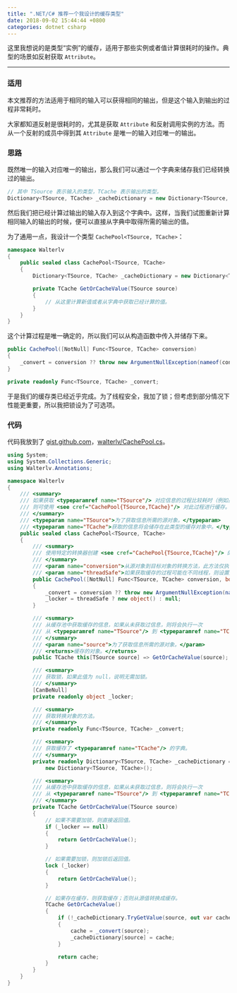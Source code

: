 ```yaml
---
title: ".NET/C# 推荐一个我设计的缓存类型"
date: 2018-09-02 15:44:44 +0800
categories: dotnet csharp
---
```


这里我想说的是类型“实例”的缓存，适用于那些实例或者值计算很耗时的操作。典型的场景如反射获取 `Attribute`。

---

<div id="toc"></div>

### 适用

本文推荐的方法适用于相同的输入可以获得相同的输出，但是这个输入到输出的过程非常耗时。

大家都知道反射是很耗时的，尤其是获取 `Attribute` 和反射调用实例的方法。而从一个反射的成员中得到其 `Attribute` 是唯一的输入对应唯一的输出。

### 思路

既然唯一的输入对应唯一的输出，那么我们可以通过一个字典来储存我们已经转换过的输出。

```csharp
// 其中 TSource 表示输入的类型，TCache 表示输出的类型。
Dictionary<TSource, TCache> _cacheDictionary = new Dictionary<TSource, TCache>();
```

然后我们把已经计算过输出的输入存入到这个字典中。这样，当我们试图重新计算相同输入的输出的时候，便可以直接从字典中取得所需的输出的值。

为了通用一点，我设计一个类型 `CachePool<TSource, TCache>`：

```csharp
namespace Walterlv
{
    public sealed class CachePool<TSource, TCache>
    {
        Dictionary<TSource, TCache> _cacheDictionary = new Dictionary<TSource, TCache>();

        private TCache GetOrCacheValue(TSource source)
        {
            // 从这里计算新值或者从字典中获取已经计算的值。
        }
    }
}
```

这个计算过程是唯一确定的，所以我们可以从构造函数中传入并储存下来。

```csharp
public CachePool([NotNull] Func<TSource, TCache> conversion)
{
    _convert = conversion ?? throw new ArgumentNullException(nameof(conversion));
}

private readonly Func<TSource, TCache> _convert;
```

于是我们的缓存类已经近乎完成。为了线程安全，我加了锁；但考虑到部分情况下性能更重要，所以我把锁设为了可选项。

### 代码

代码我放到了 [gist.github.com](https://gist.github.com/walterlv)，[walterlv/CachePool.cs](https://gist.github.com/walterlv/85c43ce2c064e7a2bd2b70756b968cd5)。

```csharp
using System;
using System.Collections.Generic;
using Walterlv.Annotations;

namespace Walterlv
{
    /// <summary>
    /// 如果获取 <typeparamref name="TSource"/> 对应信息的过程比较耗时（例如反射），
    /// 则可使用 <see cref="CachePool{TSource,TCache}"/> 对此过程进行缓存。
    /// </summary>
    /// <typeparam name="TSource">为了获取信息所需的源对象。</typeparam>
    /// <typeparam name="TCache">获取的信息将会储存在此类型的缓存对象中。</typeparam>
    public sealed class CachePool<TSource, TCache>
    {
        /// <summary>
        /// 使用特定的转换器创建 <see cref="CachePool{TSource,TCache}"/> 的新实例。
        /// </summary>
        /// <param name="conversion">从源对象到目标对象的转换方法，此方法仅执行一次。</param>
        /// <param name="threadSafe">如果获取缓存的过程可能在不同线程，则设置此值为 true，以便让缓存过程是线程安全的。</param>
        public CachePool([NotNull] Func<TSource, TCache> conversion, bool threadSafe = false)
        {
            _convert = conversion ?? throw new ArgumentNullException(nameof(conversion));
            _locker = threadSafe ? new object() : null;
        }

        /// <summary>
        /// 从缓存池中获取缓存的信息，如果从未获取过信息，则将会执行一次
        /// 从 <typeparamref name="TSource"/> 到 <typeparamref name="TCache"/> 的转换。
        /// </summary>
        /// <param name="source">为了获取信息所需的源对象。</param>
        /// <returns>缓存的对象。</returns>
        public TCache this[TSource source] => GetOrCacheValue(source);

        /// <summary>
        /// 获取锁，如果此值为 null，说明无需加锁。
        /// </summary>
        [CanBeNull]
        private readonly object _locker;

        /// <summary>
        /// 获取转换对象的方法。
        /// </summary>
        private readonly Func<TSource, TCache> _convert;

        /// <summary>
        /// 获取缓存了 <typeparamref name="TCache"/> 的字典。
        /// </summary>
        private readonly Dictionary<TSource, TCache> _cacheDictionary =
            new Dictionary<TSource, TCache>();

        /// <summary>
        /// 从缓存池中获取缓存的信息，如果从未获取过信息，则将会执行一次
        /// 从 <typeparamref name="TSource"/> 到 <typeparamref name="TCache"/> 的转换。
        /// </summary>
        private TCache GetOrCacheValue(TSource source)
        {
            // 如果不需要加锁，则直接返回值。
            if (_locker == null)
            {
                return GetOrCacheValue();
            }

            // 如果需要加锁，则加锁后返回值。
            lock (_locker)
            {
                return GetOrCacheValue();
            }

            // 如果存在缓存，则获取缓存；否则从源值转换成缓存。
            TCache GetOrCacheValue()
            {
                if (!_cacheDictionary.TryGetValue(source, out var cache))
                {
                    cache = _convert(source);
                    _cacheDictionary[source] = cache;
                }

                return cache;
            }
        }
    }
}
```
